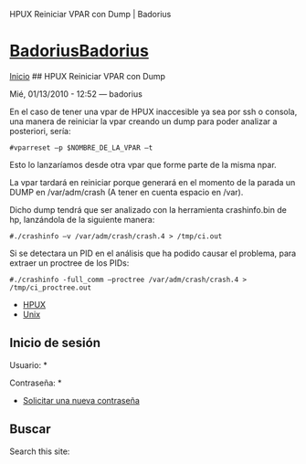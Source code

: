 





HPUX Reiniciar VPAR con Dump | Badorius

















# [BadoriusBadorius](/ "Badorius")

 
 

[Inicio](/) ## HPUX Reiniciar VPAR con Dump

 

Mié, 01/13/2010 - 12:52 — badorius

En el caso de tener una vpar de HPUX inaccesible ya sea por ssh o consola, una manera de reiniciar la vpar creando un dump para poder analizar a posteriori, sería:


 `#vparreset –p $NOMBRE_DE_LA_VPAR –t`


Esto lo lanzaríamos desde otra vpar que forme parte de la misma npar.


La vpar tardará en reiniciar porque generará en el momento de la parada un DUMP en /var/adm/crash (A tener en cuenta espacio en /var).


Dicho dump tendrá que ser analizado con la herramienta crashinfo.bin de hp, lanzándola de la siguiente manera:


 `#./crashinfo –v /var/adm/crash/crash.4 > /tmp/ci.out`


Si se detectara un PID en el análisis que ha podido causar el problema, para extraer un proctree de los PIDs:


 `#./crashinfo -full_comm –proctree /var/adm/crash/crash.4 > /tmp/ci_proctree.out`





* [HPUX](/?q=taxonomy/term/6)
* [Unix](/?q=taxonomy/term/1)






 


## Inicio de sesión




Usuario: *



Contraseña: *



* [Solicitar una nueva contraseña](/?q=user/password "Solicita una contraseña nueva por correo electrónico.")






## Buscar





Search this site: 










 




